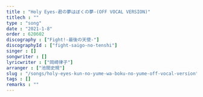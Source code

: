 ```yaml
---
title : "Holy Eyes-君の夢はぼくの夢-(OFF VOCAL VERSION)"
titlech : ""
type : "song"
date : "2021-1-8"
order : 620602
discography : ["Fight!-最後の天使-"]
discographyId : ["fight-saigo-no-tenshi"]
singer : []
songwriter : []
lyricwriter : ["岡崎律子"]
arranger : ["池間史規"]
slug : "/songs/holy-eyes-kun-no-yume-wa-boku-no-yume-off-vocal-version"
tags : []
remarks : ""
---
```


